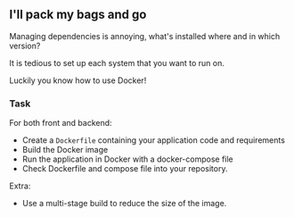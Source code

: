 ## I'll pack my bags and go

Managing dependencies is annoying, what's installed where and in which version?

It is tedious to set up each system that you want to run on.

Luckily you know how to use Docker!

### Task

For both front and backend:

- Create a `Dockerfile` containing your application code and requirements
- Build the Docker image
- Run the application in Docker with a docker-compose file
- Check Dockerfile and compose file into your repository.

Extra:
- Use a multi-stage build to reduce the size of the image.